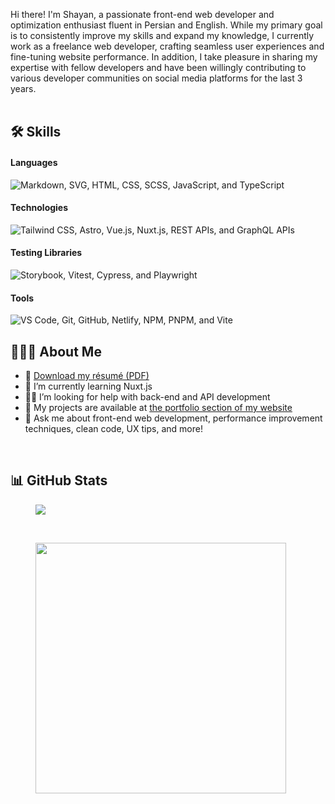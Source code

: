 Hi there! I'm Shayan, a passionate front-end web developer and optimization enthusiast fluent in Persian and English. While my primary goal is to consistently improve my skills and expand my knowledge, I currently work as a freelance web developer, crafting seamless user experiences and fine-tuning website performance. In addition, I take pleasure in sharing my expertise with fellow developers and have been willingly contributing to various developer communities on social media platforms for the last 3 years.
<br /><br />

## 🛠️ Skills
#### Languages
<img alt="Markdown, SVG, HTML, CSS, SCSS, JavaScript, and TypeScript" src="https://go-skill-icons.vercel.app/api/icons?i=md,svg,html,css,scss,js,ts" />

#### Technologies
<img alt="Tailwind CSS, Astro, Vue.js, Nuxt.js, REST APIs, and GraphQL APIs" src="https://go-skill-icons.vercel.app/api/icons?i=tailwind,astro,vue,nuxt,api,graphql" />

#### Testing Libraries
<img alt="Storybook, Vitest, Cypress, and Playwright" src="https://go-skill-icons.vercel.app/api/icons?i=storybook,vitest,cypress,playwright" />

#### Tools
<img alt="VS Code, Git, GitHub, Netlify, NPM, PNPM, and Vite" src="https://go-skill-icons.vercel.app/api/icons?i=vscode,git,github,netlify,npm,pnpm,vite" />

<br />

## 👨🏻‍💻 About Me
<ul>
  <li>📄 <a download href="./Shayan Zamani CV.pdf">Download my résumé (PDF)</a></li>
  <li>🌱 I’m currently learning Nuxt.js</li>
  <li>🤝🏼 I’m looking for help with back-end and API development</li>
  <li>📁 My projects are available at <a href="https://shayan-zamani.me/#portfolio">the portfolio section of my website</a></li>
  <li>💬 Ask me about front-end web development, performance improvement techniques, clean code, UX tips, and more!</li>
</ul>
<br />

## 📊 GitHub Stats
<span>
  <figure>
    <img src="https://github-readme-streak-stats.herokuapp.com/?user=ShayanTheNerd&theme=dark&card_width=430" />
  </figure>
</span>
&nbsp;
<span>
  <figure>
    <img width="401" align="top" src="https://github-readme-stats.vercel.app/api?username=ShayanTheNerd&theme=dark&include_all_commits=true&count_private=true&rank_icon=github" />
  </figure>
</span>
